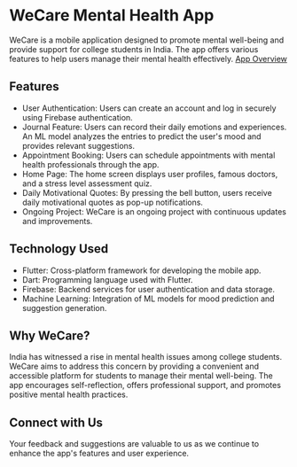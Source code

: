 # WeCare Mental Health App

WeCare is a mobile application designed to promote mental well-being and provide support for college students in India. The app offers various features to help users manage their mental health effectively. [App Overview](https://www.linkedin.com/feed/update/urn:li:activity:7074994769394888704/)

## Features

- User Authentication: Users can create an account and log in securely using Firebase authentication.
- Journal Feature: Users can record their daily emotions and experiences. An ML model analyzes the entries to predict the user's mood and provides relevant suggestions.
- Appointment Booking: Users can schedule appointments with mental health professionals through the app.
- Home Page: The home screen displays user profiles, famous doctors, and a stress level assessment quiz.
- Daily Motivational Quotes: By pressing the bell button, users receive daily motivational quotes as pop-up notifications.
- Ongoing Project: WeCare is an ongoing project with continuous updates and improvements.

## Technology Used

- Flutter: Cross-platform framework for developing the mobile app.
- Dart: Programming language used with Flutter.
- Firebase: Backend services for user authentication and data storage.
- Machine Learning: Integration of ML models for mood prediction and suggestion generation.

## Why WeCare?

India has witnessed a rise in mental health issues among college students. WeCare aims to address this concern by providing a convenient and accessible platform for students to manage their mental well-being. The app encourages self-reflection, offers professional support, and promotes positive mental health practices.

## Connect with Us

Your feedback and suggestions are valuable to us as we continue to enhance the app's features and user experience.

